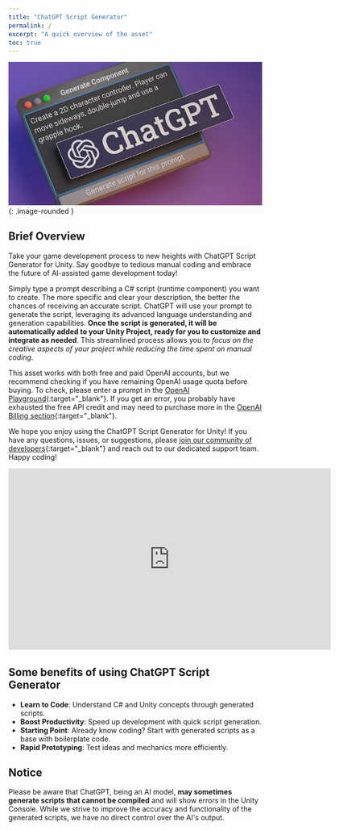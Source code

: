 ```yaml
---
title: "ChatGPT Script Generator"
permalink: /
excerpt: "A quick overview of the asset"
toc: true
---
```


<!--
**<span style="font-size:larger;">[Full documentation online](https://chatgpt.dustyroom.com)</span>**<br/>We strongly encourage you to read the documentation online. It is much more readable and contains more information than this page.
{: .notice--warning}
-->

![](../assets/images/banners/sg-banner-1.png){: .image-rounded }

## Brief Overview
Take your game development process to new heights with ChatGPT Script Generator for Unity. Say goodbye to tedious manual coding and embrace the future of AI-assisted game development today!

<!--ChatGPT Script Generator is a Unity asset that allows you to generate C# scripts using [OpenAI's GPT-3](https://openai.com/blog/openai-api/){:target="_blank"} language model.-->

Simply type a prompt describing a C# script (runtime component) you want to create. The more specific and clear your description, the better the chances of receiving an accurate script. ChatGPT will use your prompt to generate the script, leveraging its advanced language understanding and generation capabilities. **Once the script is generated, it will be automatically added to your Unity Project, ready for you to customize and integrate as needed**. This streamlined process allows you to _focus on the creative aspects of your project while reducing the time spent on manual coding_.

This asset works with both free and paid OpenAI accounts, but we recommend checking if you have remaining OpenAI usage quota before buying. To check, please enter a prompt in the [OpenAI Playground](https://platform.openai.com/playground){:target="_blank"}. If you get an error, you probably have exhausted the free API credit and may need to purchase more in the [OpenAI Billing section](https://platform.openai.com/account/billing/overview){:target="_blank"}.

We hope you enjoy using the ChatGPT Script Generator for Unity! If you have any questions, issues, or suggestions, please [join our community of developers](https://discord.gg/GBAeuWC9qS){:target="_blank"} and reach out to our dedicated support team. Happy coding!

<iframe width="640" height="360" src="https://www.youtube.com/embed/cNq-uCBq5yU" title="YouTube video player" frameborder="0" allow="accelerometer; autoplay; clipboard-write; encrypted-media; gyroscope; picture-in-picture" allowfullscreen></iframe>

## Some benefits of using ChatGPT Script Generator

- **Learn to Code**: Understand C# and Unity concepts through generated scripts.
- **Boost Productivity**: Speed up development with quick script generation.
- **Starting Point**: Already know coding? Start with generated scripts as a base with boilerplate code.
- **Rapid Prototyping**: Test ideas and mechanics more efficiently.
<!-- - **Enhance Creativity**: Explore new approaches with AI suggestions. -->

## Notice
Please be aware that ChatGPT, being an AI model, **may sometimes generate scripts that cannot be compiled** and will show errors in the Unity Console. While we strive to improve the accuracy and functionality of the generated scripts, we have no direct control over the AI's output.
